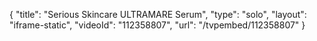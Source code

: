 {
    "title": "Serious Skincare ULTRAMARE Serum",
    "type": "solo",
    "layout": "iframe-static",
    "videoId": "112358807",
    "url": "\/tvpembed\/112358807"
}